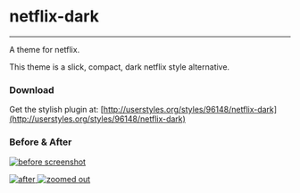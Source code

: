 # netflix-dark
---
A theme for netflix.

This theme is a slick, compact, dark netflix style alternative.

### Download
Get the stylish plugin at: [http://userstyles.org/styles/96148/netflix-dark](http://userstyles.org/styles/96148/netflix-dark)

### Before & After

 [ ![before screenshot](https://raw.github.com/StylishThemes/netflix-dark/master/images/before_screenshot_thumb.png) ](https://raw.github.com/StylishThemes/netflix-dark/master/images/before_screenshot.png)

 [ ![after](https://raw.github.com/StylishThemes/netflix-dark/master/images/after_screenshot_thumb.png) ](https://raw.github.com/StylishThemes/netflix-dark/master/images/after_screenshot.png)
 [ ![zoomed out](https://raw.github.com/StylishThemes/netflix-dark/master/images/after_zoomedout_screenshot_thumb.png) ](https://raw.github.com/StylishThemes/netflix-dark/master/images/after_zoomedout_screenshot.png)